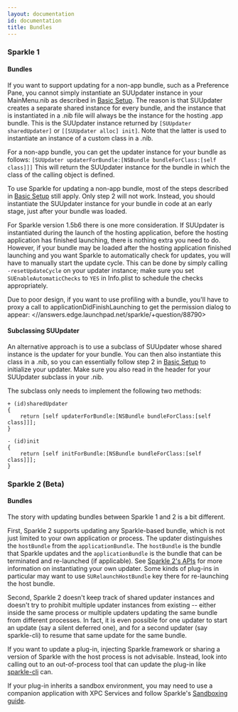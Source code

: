 ```yaml
---
layout: documentation
id: documentation
title: Bundles
---
```


### Sparkle 1

#### Bundles

If you want to support updating for a non-app bundle, such as a Preference Pane, you cannot simply instantiate an SUUpdater instance in your MainMenu.nib as described in [Basic Setup](/documentation/#basic-setup). The reason is that SUUpdater creates a separate shared instance for every bundle, and the instance that is instantiated in a .nib file will always be the instance for the hosting .app bundle. This is the SUUpdater instance returned by `[SUUpdater sharedUpdater]` or `[[SUUpdater alloc] init]`. Note that the latter is used to instantiate an instance of a custom class in a .nib.

For a non-app bundle, you can get the updater instance for your bundle as follows:
`[SUUpdater updaterForBundle:[NSBundle bundleForClass:[self class]]]`
This will return the SUUpdater instance for the bundle in which the class of the calling object is defined.

To use Sparkle for updating a non-app bundle, most of the steps described in [Basic Setup](/documentation/#basic-setup) still apply. Only step 2 will not work. Instead, you should instantiate the SUUpdater instance for your bundle in code at an early stage, just after your bundle was loaded.

For Sparkle version 1.5b6 there is one more consideration. If SUUpdater is instantiated during the launch of the hosting application, before the hosting application has finished launching, there is nothing extra you need to do. However, if your bundle may be loaded after the hosting application finished launching and you want Sparkle to automatically check for updates, you will have to manually start the update cycle. This can be done by simply calling `-resetUpdateCycle` on your updater instance; make sure you set `SUEnableAutomaticChecks` to `YES` in Info.plist to schedule the checks appropriately.

Due to poor design, if you want to use profiling with a bundle, you'll have to proxy a call to applicationDidFinishLaunching to get the permission dialog to appear: <//answers.edge.launchpad.net/sparkle/+question/88790>

#### Subclassing SUUpdater

An alternative approach is to use a subclass of SUUpdater whose shared instance is the updater for your bundle. You can then also instantiate this class in a .nib, so you can essentially follow step 2 in [Basic Setup](/documentation/#basic-setup) to initialize your updater. Make sure you also read in the header for your SUUpdater subclass in your .nib.

The subclass only needs to implement the following two methods:

```objc
+ (id)sharedUpdater
{
    return [self updaterForBundle:[NSBundle bundleForClass:[self class]]];
}

- (id)init
{
    return [self initForBundle:[NSBundle bundleForClass:[self class]]];
}
```

### Sparkle 2 (Beta)

#### Bundles

The story with updating bundles between Sparkle 1 and 2 is a bit different.

First, Sparkle 2 supports updating any Sparkle-based bundle, which is not just limited to your own application or process. The updater distinguishes the `hostBundle` from the `applicationBundle`. The `hostBundle` is the bundle that Sparkle updates and the `applicationBundle` is the bundle that can be terminated and re-launched (if applicable). See [Sparkle 2's APIs](/documentation/customization#sparkle-2x-apis-beta) for more information on instantiating your own updater. Some kinds of plug-ins in particular may want to use `SURelaunchHostBundle` key there for re-launching the host bundle.

Second, Sparkle 2 doesn't keep track of shared updater instances and doesn't try to prohibit multiple updater instances from existing  -- either inside the same process or multiple updaters updating the same bundle from different processes. In fact, it is even possible for one updater to start an update (say a silent deferred one), and for a second updater (say sparkle-cli) to resume that same update for the same bundle.

If you want to update a plug-in, injecting Sparkle.framework or sharing a version of Sparkle with the host process is not advisable. Instead, look into calling out to an out-of-process tool that can update the plug-in like [sparkle-cli](/documentation/sparkle-cli) can.

If your plug-in inherits a sandbox environment, you may need to use a companion application with XPC Services and follow Sparkle's [Sandboxing guide](/documentation/sandboxing).
